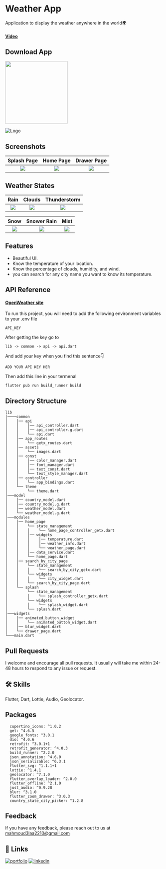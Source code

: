 
# Weather App

Application to display the weather anywhere in the world🌍

#### [Video](https://www.linkedin.com/posts/mahmoudalaa2210_stateabrmanagement-api-requests-activity-6978941210748989440-Kffd?utm_source=share&utm_medium=member_desktop)


## Download App 
<a href="https://github.com/MahmoudAlaa22/WeatherApp-Readme-file/releases/download/v1/weather.apk"><img src="https://playerzon.com/asset/download.png" width="200"></img></a>

![Logo](https://user-images.githubusercontent.com/60518534/210525117-464756de-6078-432e-99db-daf5aedb994a.png)


## Screenshots

  Splash Page                 |   Home Page        |  Drawer Page
:-------------------------:|:-------------------------:|:-------------------------:
![](https://user-images.githubusercontent.com/60518534/185890876-307fa5ac-ddda-4834-88f6-6cf31b09abd3.jpg)|![](https://user-images.githubusercontent.com/60518534/185890884-ef76daaa-3bfc-4352-9ce7-362210f57720.jpg)|![](https://user-images.githubusercontent.com/60518534/185890915-d2aa85be-4809-45a2-8016-3821af6d27bd.jpg)

## Weather States

  Rain                 |   Clouds        |  Thunderstorm
:-------------------------:|:-------------------------:|:-------------------------:
![](https://user-images.githubusercontent.com/60518534/185890699-1503cc36-f4e9-4d88-802c-8c2328f2181b.jpg)|![](https://user-images.githubusercontent.com/60518534/185890746-20c33dc4-4964-4e29-b83d-4b7e3b4858d9.jpg)|![](https://user-images.githubusercontent.com/60518534/185890779-c37ef86d-755c-4995-896b-f7093db441e9.jpg)

  Snow                 |   Snower Rain        |  Mist
:-------------------------:|:-------------------------:|:-------------------------:
![](https://user-images.githubusercontent.com/60518534/185890789-0b56c57c-16a7-48a0-9ebf-bc8dc4f26aaa.jpg)|![](https://user-images.githubusercontent.com/60518534/185890821-6a93164e-1f21-46e3-9399-633d9046a295.jpg)|![](https://user-images.githubusercontent.com/60518534/185890855-e053a2f6-bf8c-4c53-a647-e9dedb1e63c9.jpg)

## Features

- Beautiful UI.
- Know the temperature of your location.
- Know the percentage of clouds, humidity, and wind.
- you can search for any city name you want to know its temperature.

## API Reference

#### [OpenWeather site](https://openweathermap.org/api)

To run this project, you will need to add the following environment variables to your .env file

`API_KEY`

After getting the key go to

```
lib -> common -> api -> api.dart
```

And add your key when you find this sentence👇

```
ADD YOUR API KEY HER
```

Then add this line in your termenal

```
flutter pub run build_runner build
```

## Directory Structure

```
lib
│────common
│    │── api
│    │    │── api_controller.dart
│    │    │── api_controller.g.dart
│    │    └── api.dart
│    │── app_routes
│    │    └── getx_routes.dart
│    │── assets
│    │    └── images.dart
│    │── const
│    │    │── color_manager.dart
│    │    │── font_manager.dart
│    │    │── text_const.dart
│    │    └── text_style_manager.dart
│    │── controller
│    │    └── app_bindings.dart
│    └── theme
│         └── theme.dart
│───model
│    │── country_model.dart
│    │── country_model.g.dart
│    │── weather_model.dart
│    └── weather_model.g.dart
│───modules
│    │── home_page
│    │    └── state_management
│    │    │    └── home_page_controller_getx.dart
│    │    │── widgets
│    │    │    │── temperature.dart
│    │    │    │── weather_info.dart
│    │    │    └── weather_page.dart
│    │    │── data_service.dart
│    │    └── home_page.dart
│    │── search_by_city_page
│    │    └── state_management
│    │    │    └── search_by_city_getx.dart
│    │    └── widgets
│    │    │    └── city_widget.dart
│    │    └── search_by_city_page.dart
│    └── splash
│         └── state_management
│         │    └── splash_controller_getx.dart
│         └── widgets
│         │    └── splash_widget.dart
│         └── splash.dart
│───widgets
│    │── animated_button_widget
│    │    └── animated_button_widget.dart
│    │── blur_widget.dart
│    └── drawer_page.dart
└───main.dart    
```

## Pull Requests

I welcome and encourage all pull requests. It usually will take me within 24-48 hours to respond to any issue or request.

## 🛠 Skills

Flutter, Dart, Lottie, Audio, Geolocator.

## Packages

```
  cupertino_icons: ^1.0.2
  get: ^4.6.5
  google_fonts: ^3.0.1
  dio: ^4.0.6
  retrofit: ^3.0.1+1
  retrofit_generator: ^4.0.3
  build_runner: ^2.2.0
  json_annotation: ^4.6.0
  json_serializable: ^6.3.1
  flutter_svg: ^1.1.1+1
  lottie: ^1.4.1
  geolocator: ^7.1.0
  flutter_overlay_loader: ^2.0.0
  flutter_offline: ^2.1.0
  just_audio: ^0.9.28
  blur: ^3.1.0
  flutter_zoom_drawer: ^3.0.3
  country_state_city_picker: ^1.2.8
```

## Feedback

If you have any feedback, please reach out to us at mahmoud3laa2210@gmail.com

## 🔗 Links

[![portfolio](https://img.shields.io/badge/GitHub-100000?style=for-the-badge&logo=github&logoColor=white)](https://github.com/MahmoudAlaa22)
[![linkedin](https://img.shields.io/badge/linkedin-0A66C2?style=for-the-badge&logo=linkedin&logoColor=white)](https://www.linkedin.com/in/mahmoudalaa2210/)
